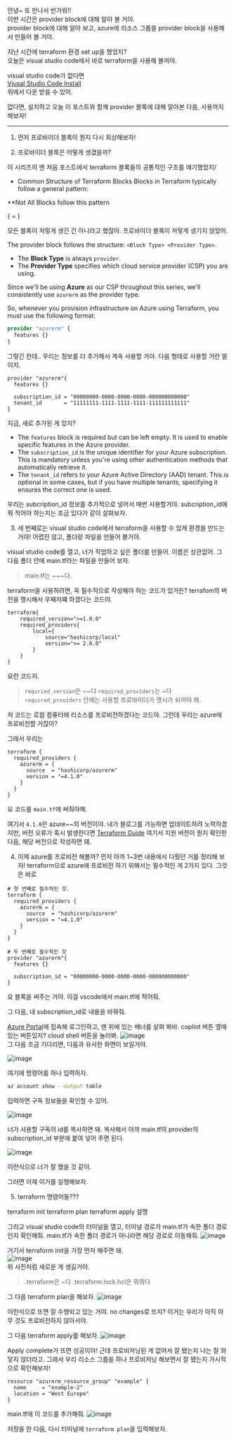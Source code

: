 안녕~ 또 만나서 반가워!!  
이번 시간은 provider block에 대해 알아 볼 거야.  
provider block에 대해 알아 보고, azure에 리소스 그룹을 provider block을 사용해서 만들어 볼 거야.  
  
지난 시간에 terraform 환경 set up을 했었지?  
오늘은 visual studio code에서 바로 terraform을 사용해 볼꺼야.  
  
visual studio code가 없다면   
[Viusal Studio Code Install](https://code.visualstudio.com/download)   
위에서 다운 받을 수 있어.  
  
없다면, 설치하고 오늘 이 포스트와 함께 provider 블록에 대해 알아본 다음, 사용까지 해보자!  
  
***
1. 먼저 프로바이더 블록이 뭔지 다시 회상해보자!



2. 프로바이더 블록은 어떻게 생겼을까?

이 시리즈의 맨 처음 포스트에서 terraform 블록들의 공통적인 구조를 얘기했었지/
  
 - Common Structure of Terraform Blocks
Blocks in Terraform typically follow a general pattern:

**Not All Blocks follow this pattern

<Block Type> <Resource Type> <Resource Name> {
  <Attribute> = <Value>
}

모든 블록이 저렇게 생긴 건 아니라고 했잖아. 프로바이더 블록이 저렇게 생기지 않았어.

The provider block follows the structure: `<Block Type> <Provider Type>`.  

- The **Block Type** is always `provider`.  
- The **Provider Type** specifies which cloud service provider (CSP) you are using.  

Since we'll be using **Azure** as our CSP throughout this series, we'll consistently use `azurerm` as the provider type.  

So, whenever you provision infrastructure on Azure using Terraform, you must use the following format:

```terraform
provider "azurerm" {
  features {}
}
```
그렇긴 한데.. 우리는 정보를 더 추가해서 계속 사용할 거야. 다음 형태로 사용할 거란 말이지. 

```hcl
provider "azurerm"{
  features {}

  subscription_id = "00000000-0000-0000-0000-000000000000"
  tenant_id       = "11111111-1111-1111-1111-111111111111"
}
```
지금, 새로 추가된 게 있지?

- The `features` block is required but can be left empty. It is used to enable specific features in the Azure provider.
- The `subscription_id` is the unique identifier for your Azure subscription. This is mandatory unless you're using other authentication methods that automatically retrieve it.
- The `tenant_id` refers to your Azure Active Directory (AAD) tenant. This is optional in some cases, but if you have multiple tenants, specifying it ensures the correct one is used.

우리는 subcription_id 정보를 추가적으로 넣어서 매번 사용할거야.
subcription_id에 뭐 적어야 하는지는 조금 있다가 같이 살펴보자.


3. 세 번째로는 visual studio code에서 terraform을 사용할 수 있게 환경을 만드는 거야!
어렵진 않고, 폴더랑 파일을 만들어 볼거야.

visual studio code를 열고, 너가 작업하고 싶은 폴더를 만들어. 이름은 상관없어. 그 다음 폴더 안에 main.tf라는 파일을 만들어 보자.
> main.tf는 ~~~다.

terraform을 사용하려면, 꼭 필수적으로 작성해야 하는 코드가 있거든?
terrafom의 버전을 명시해서 우째저쨰 하겠다는 코드야.

```hcl
terraform{
    required_version=">=1.0.0"
    required_providers{
        local={
            source="hashicorp/local"
            version=">= 2.0.0"
        }
    }
}
```
요런 코드지.
> `requried_version`은 ~~다
> `required_providers`는 ~다
>  `required_providers` 안에는 사용할 프로바이더가 명시가 되어야 해.

저 코드는 로컬 컴퓨터에 리소스를 프로비전하겠다는 코드야. 그런데 우리는 azure에 프로비전할 거잖아?

그래서 우리는
```hcl
terraform {
  required_providers {
    azurerm = {
      source  = "hashicorp/azurerm"
      version = "=4.1.0"
    }
  }
}
```
요 코드를 `main.tf`에 써줘야해.  
  
여기서 `4.1.0`은 azure~~의 버전이야. 내가 블로그를 가능하면 업데이트하려 노력하겠지만, 버전 오류가 혹시 발생한다면
[Terraform Guide](https://registry.tf-registry-prod-use1.terraform.io/providers/hashicorp/azurerm/latest/docs/guides/azure_cli)
여기서 지원 버전이 뭔지 확인한 다음, 해당 버전으로 작성하면 돼.
  

4. 이제 azure를 프로비전 해볼까?
 먼저  아까 1~3번 내용에서 다뤘던 거를 정리해 보자!
terraform으로 azure에 프로비전 하기 위해서는 필수적인 게 2가지 있다.
그것은 바로
```hcl
# 첫 번째로 필수적인 것.
terraform {
  required_providers {
    azurerm = {
      source  = "hashicorp/azurerm"
      version = "=4.1.0"
    }
  }
}

# 두 번째로 필수적인 것
provider "azurerm"{
  features {}

  subscription_id = "00000000-0000-0000-0000-000000000000"
}
```
요 블록을 써주는 거야.
이걸 vscode에서 main.tf에 적어줘.

그 다음, 내 subscription_id로 내용을 바꿔줘.

[Azure Portal](https://portal.azure.com/)에 접속해 로그인하고, 맨 위에 있는 배너를 살펴 봐바. copliot 버튼 옆에 있는 버튼있지? cloud shell 버튼을 눌러봐.
![image](https://github.com/user-attachments/assets/9aa8976b-1889-41b3-b453-fb0eb3ea4604)  
그 다음 조금 기다리면, 다음과 유사한 화면이 보일거야.
  
  ![image](https://github.com/user-attachments/assets/af521d6e-49d9-4c68-b098-71d3a02783b5)

여기에 명령어를 하나 입력하자.  
```bash
az account show --output table
```
입력하면 구독 정보들을 확인할 수 있어.

![image](https://github.com/user-attachments/assets/b8e33778-82a5-4edc-a077-28a83db5f499)  

너가 사용할 구독의 id를 복사하면 돼. 복사해서 아까 main.tf의 provider의 subscription_id 부분에 붙여 넣어 주면 된다.

![image](https://github.com/user-attachments/assets/4b46ae3a-8088-42ec-b4c3-d73667782607)  

이런식으로 너가 잘 했을 것 같아.  

그러면 이제 이거를 실행해보자.  


5. terraform 명령어들???

terraform init
terraform plan
terraform apply 설명


그리고 visual studio code의 터미널을 열고, 터미널 경로가 main.tf가 속한 폴더 경로인지 확인해줘. main.tf가 속한 폴더 경로가 아니라면
해당 경로로 이동해줘. 
![image](https://github.com/user-attachments/assets/7082cb9c-f316-45c8-a2b8-5fc2e09a6247)

거기서 terraform init을 가장 먼저 해주면 돼.  
![image](https://github.com/user-attachments/assets/b944fdab-6a77-48fb-ad51-565f7eb0faca)  
위 사진처럼 새로운 게 생길거야.
>.terraform은 ~다
>.terraform.lock.hcl은 뭐뭐다


그 다음 terraform plan을 해보자.
![image](https://github.com/user-attachments/assets/a37bca3b-6b4d-4d3c-a6eb-a1be3c66da3f)

이런식으로 뜨면 잘 수행되고 있는 거야.
no changes로 뜨지? 이거는 우리가 아직 아무 것도 프로비전하지 않아서야.

그 다음 terraform apply를 해보자.
![image](https://github.com/user-attachments/assets/b15d87cd-9dd2-44ed-a0f5-8f887d96ab74)

Apply complete가 뜨면 성공이야! 
근데 프로비저닝된 게 없어서 잘 됐는지 나는 잘 와닿지 않더라고.
그래서 우리 리소스 그룹을 하나 프로비저닝 해보면서
잘 됐는지 가시적으로 확인해보자!

```hcl
resource "azurerm_resource_group" "example" {
  name     = "example-2"
  location = "West Europe"
}
```
main.tf에 이 코드를 추가해줘.
![image](https://github.com/user-attachments/assets/17673283-78c7-4b7a-874c-256eb75e8e91)  

저장을 한 다음, 다시 터미널에 `terraform plan`을 입력해보자.
